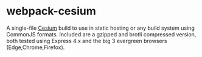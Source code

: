 # webpack-cesium

A single-file [Cesium](https://cesiumjs.org) build to use in static hosting or any build system using CommonJS formats.  Included are a gzipped and brotli compressed version, both tested using Express 4.x and the big 3 evergreen browsers (Edge,Chrome,Firefox).
